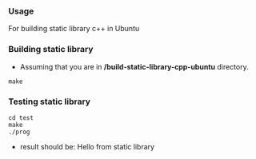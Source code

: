 ### Usage
For building static library c++ in Ubuntu


### Building static library

 * Assuming that you are in **/build-static-library-cpp-ubuntu** directory.

  ```
  make
  ```

### Testing static library
  
  ```
  cd test
  make
  ./prog
  ```

* result should be: Hello from static library
